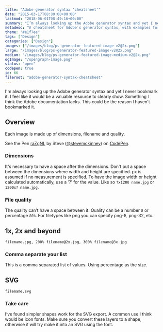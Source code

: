 ```yaml
---
title: "Adobe generator syntax ‘cheatsheet’"
date: "2015-03-17T08:00:00+00:00"
lastmod: "2018-06-01T08:49:16+00:00"
summary: "I’m always looking up the Adobe generator syntax and yet I never bookmark it. I feel like it would be a valuable resource to clearly show. Something I think the Adobe documentation lacks. This could be the reason I haven’t bookmarked it."
metadesc: "A cheatsheet for Adobe’s generator syntax, with examples for common use cases."
theme: "#e1f7ee"
tags: ["Design"]
categories: ["Design"]
images: ["/images/blog/ps-generator-featured-image-v2@2x.png"]
large: "/images/blog/ps-generator-featured-image-v2@2x.png"
medium: "/images/blog/ps-generator-featured-image-medium-v2@2x.png"
ogImage: "/opengraph-image.png"
status: "open"
codepen: true
id: 66
fileroot: "adobe-generator-syntax-cheatsheet"
---
```


I'm always looking up the Adobe generator syntax and yet I never bookmark it. I feel like it would be a valuable resource to clearly show. Something I think the Adobe documentation lacks. This could be the reason I haven't bookmarked it.

## Overview
Each image is made up of dimensions, filename and quality.

<p data-height="268" data-theme-id="13022" data-slug-hash="raZgNL" data-default-tab="result" data-user="stevemckinney" className="codepen">See the Pen <a href="http://codepen.io/stevemckinney/pen/raZgNL/">raZgNL</a> by Steve (<a href="http://codepen.io/stevemckinney">@stevemckinney</a>) on <a href="http://codepen.io">CodePen</a>.</p>

### Dimensions
It's necessary to have a space after the dimensions. Don't put a space between the dimensions where width and height are specified. px is assumed if no measurement is specified. To have the image width or height calculated automatically, use a ‘?’ for the value. Like so `?x1200 name.jpg` or `1200x? name.jpg`.

### File quality
The quality can’t have a space between it. Quality can be a number `8` or percentage `80%`. For filetypes like png you can specify png-8, png-32, etc.

## 1x, 2x and beyond
```markup
filename.jpg, 200% filename@2x.jpg, 300% filename@3x.jpg
```

### Comma separate your list
This is a comma separated list of values. Using percentage as the size.

## SVG
```markup
filename.svg
```

### Take care
I’ve found simpler shapes work for the SVG export. A common use I think would be icon fonts. Make sure you convert these layers to a shape, otherwise it will try make it into an SVG using the font.
